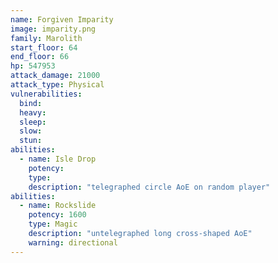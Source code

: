 ```yaml
---
name: Forgiven Imparity
image: imparity.png
family: Marolith
start_floor: 64
end_floor: 66
hp: 547953
attack_damage: 21000
attack_type: Physical
vulnerabilities:
  bind: 
  heavy: 
  sleep: 
  slow: 
  stun: 
abilities:
  - name: Isle Drop
    potency: 
    type: 
    description: "telegraphed circle AoE on random player"
abilities:
  - name: Rockslide
    potency: 1600
    type: Magic
    description: "untelegraphed long cross-shaped AoE"
    warning: directional
---
```

